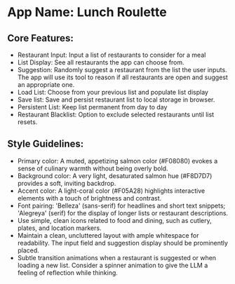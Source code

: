 # **App Name**: Lunch Roulette

## Core Features:

- Restaurant Input: Input a list of restaurants to consider for a meal
- List Display: See all restaurants the app can choose from.
- Suggestion: Randomly suggest a restaurant from the list the user inputs. The app will use its tool to reason if all restaurants are open and suggest an appropriate one.
- Load List: Choose from your previous list and populate list display
- Save list: Save and persist restaurant list to local storage in browser.
- Persistent List: Keep list permanent from day to day
- Restaurant Blacklist: Option to exclude selected restaurants until list resets.

## Style Guidelines:

- Primary color: A muted, appetizing salmon color (#F08080) evokes a sense of culinary warmth without being overly bold.
- Background color: A very light, desaturated salmon hue (#F8D7D7) provides a soft, inviting backdrop.
- Accent color: A light-coral color (#F05A28) highlights interactive elements with a touch of brightness and contrast.
- Font pairing: 'Belleza' (sans-serif) for headlines and short text snippets; 'Alegreya' (serif) for the display of longer lists or restaurant descriptions.
- Use simple, clean icons related to food and dining, such as cutlery, plates, and location markers.
- Maintain a clean, uncluttered layout with ample whitespace for readability. The input field and suggestion display should be prominently placed.
- Subtle transition animations when a restaurant is suggested or when loading a new list.  Consider a spinner animation to give the LLM a feeling of reflection while thinking.